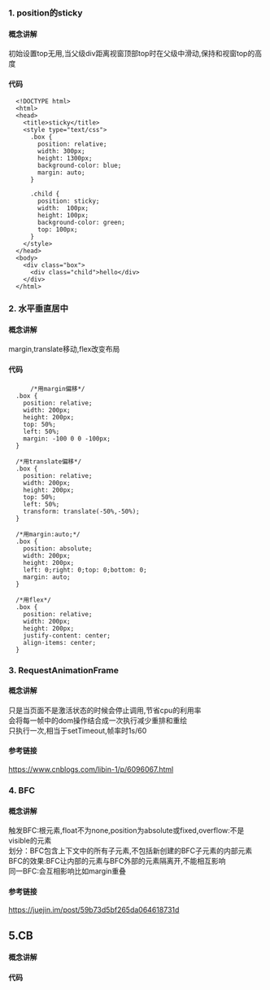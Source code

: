 ### 1. position的sticky
#### 概念讲解
初始设置top无用,当父级div距离视窗顶部top时在父级中滑动,保持和视窗top的高度
#### 代码
      <!DOCTYPE html>
      <html>
      <head>
        <title>sticky</title>
        <style type="text/css">
          .box {
            position: relative;
            width: 300px;
            height: 1300px;
            background-color: blue;
            margin: auto;
          }

          .child {
            position: sticky;
            width:  100px;
            height: 100px;
            background-color: green;
            top: 100px;
          }
        </style>
      </head>
      <body>
        <div class="box">
          <div class="child">hello</div>
        </div>
      </html>
### 2. 水平垂直居中
#### 概念讲解
margin,translate移动,flex改变布局
#### 代码
		  /*用margin偏移*/
      .box {
        position: relative;
        width: 200px;
        height: 200px;
        top: 50%;
        left: 50%;
        margin: -100 0 0 -100px;
      }

      /*用translate偏移*/
      .box {
        position: relative;
        width: 200px;
        height: 200px;
        top: 50%;
        left: 50%;
        transform: translate(-50%,-50%);
      }

      /*用margin:auto;*/
      .box {
        position: absolute;
        width: 200px;
        height: 200px;
        left: 0;right: 0;top: 0;bottom: 0;
        margin: auto;
      }

      /*用flex*/
      .box {
        position: relative;
        width: 200px;
        height: 200px;
        justify-content: center;
        align-items: center;
      }
### 3. RequestAnimationFrame
#### 概念讲解
只是当页面不是激活状态的时候会停止调用,节省cpu的利用率  
会将每一帧中的dom操作结合成一次执行减少重排和重绘  
只执行一次,相当于setTimeout,帧率时1s/60
#### 参考链接
https://www.cnblogs.com/libin-1/p/6096067.html
### 4. BFC
#### 概念讲解
触发BFC:根元素,float不为none,position为absolute或fixed,overflow:不是visible的元素  
划分：BFC包含上下文中的所有子元素,不包括新创建的BFC子元素的内部元素  
BFC的效果:BFC让内部的元素与BFC外部的元素隔离开,不能相互影响  
同一BFC:会互相影响比如margin重叠
#### 参考链接
https://juejin.im/post/59b73d5bf265da064618731d
## 5.CB
#### 概念讲解
#### 代码
